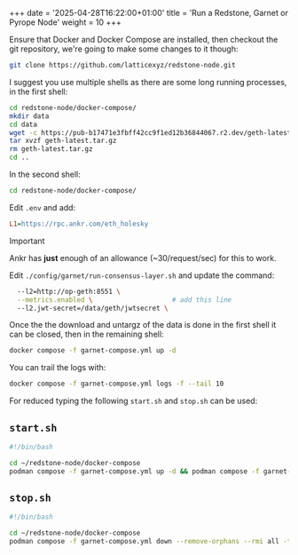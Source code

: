 +++
date = '2025-04-28T16:22:00+01:00'
title = 'Run a Redstone, Garnet or Pyrope Node'
weight = 10
+++

Ensure that Docker and Docker Compose are installed, then checkout the git repository, we're going to make some changes to it though:

```sh
git clone https://github.com/latticexyz/redstone-node.git
```

I suggest you use multiple shells as there are some long running processes, in the first shell:
```sh
cd redstone-node/docker-compose/
mkdir data
cd data
wget -c https://pub-b17471e3fbff42cc9f1ed12b36844067.r2.dev/geth-latest.tar.gz
tar xvzf geth-latest.tar.gz
rm geth-latest.tar.gz
cd ..
```

In the second shell:
```sh
cd redstone-node/docker-compose/
```

Edit `.env` and add:
```ini
L1=https://rpc.ankr.com/eth_holesky
```

> [!IMPORTANT]
> Ankr has **just** enough of an allowance (~30/request/sec) for this to work.

Edit `./config/garnet/run-consensus-layer.sh` and update the command:
```sh
  --l2=http://op-geth:8551 \
  --metrics.enabled \                    # add this line
  --l2.jwt-secret=/data/geth/jwtsecret \
```

Once the the download and untargz of the data is done in the first shell it can be closed, then in the remaining shell:
```sh
docker compose -f garnet-compose.yml up -d
```

You can trail the logs with:
```sh
docker compose -f garnet-compose.yml logs -f --tail 10
```
For reduced typing the following `start.sh` and `stop.sh` can be used:
## `start.sh`

```sh
#!/bin/bash

cd ~/redstone-node/docker-compose
podman compose -f garnet-compose.yml up -d && podman compose -f garnet-compose.yml logs -f --tail 10
```
## `stop.sh`

```sh
#!/bin/bash

cd ~/redstone-node/docker-compose
podman compose -f garnet-compose.yml down --remove-orphans --rmi all -t 30 -v
```